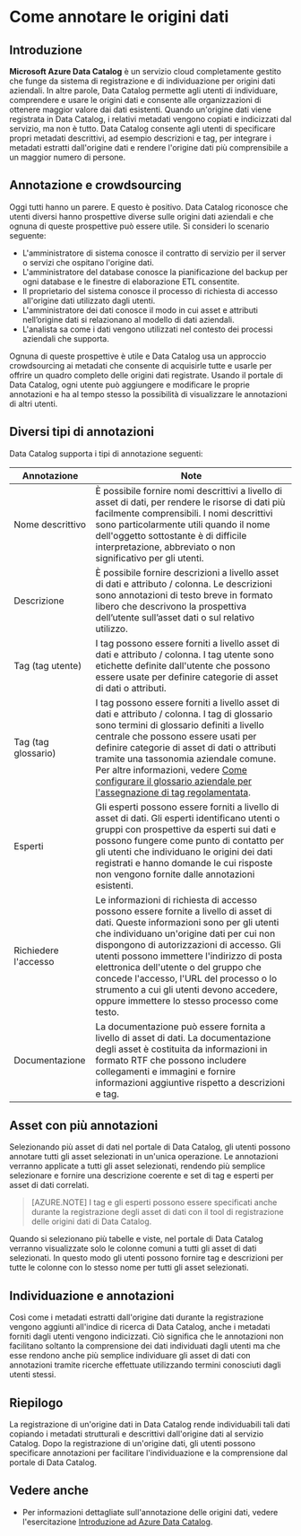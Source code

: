 <properties
   pageTitle="Come annotare le origini dati | Microsoft Azure"
   description="Articolo sulle procedure di annotazione di asset di dati nel catalogo di dati di Azure, compresi esperti, tag, descrizioni e nomi descrittivi."
   services="data-catalog"
   documentationCenter=""
   authors="steelanddata"
   manager="NA"
   editor=""
   tags=""/>  
<tags
   ms.service="data-catalog"
   ms.devlang="NA"
   ms.topic="article"
   ms.tgt_pltfrm="NA"
   ms.workload="data-catalog"
   ms.date="09/21/2016"
   ms.author="maroche"/>  


# Come annotare le origini dati

## Introduzione
**Microsoft Azure Data Catalog** è un servizio cloud completamente gestito che funge da sistema di registrazione e di individuazione per origini dati aziendali. In altre parole, Data Catalog permette agli utenti di individuare, comprendere e usare le origini dati e consente alle organizzazioni di ottenere maggior valore dai dati esistenti. Quando un'origine dati viene registrata in Data Catalog, i relativi metadati vengono copiati e indicizzati dal servizio, ma non è tutto. Data Catalog consente agli utenti di specificare propri metadati descrittivi, ad esempio descrizioni e tag, per integrare i metadati estratti dall'origine dati e rendere l'origine dati più comprensibile a un maggior numero di persone.

## Annotazione e crowdsourcing
Oggi tutti hanno un parere. E questo è positivo. Data Catalog riconosce che utenti diversi hanno prospettive diverse sulle origini dati aziendali e che ognuna di queste prospettive può essere utile. Si consideri lo scenario seguente:

* L'amministratore di sistema conosce il contratto di servizio per il server o servizi che ospitano l'origine dati.
* L'amministratore del database conosce la pianificazione del backup per ogni database e le finestre di elaborazione ETL consentite.
* Il proprietario del sistema conosce il processo di richiesta di accesso all'origine dati utilizzato dagli utenti.
* L'amministratore dei dati conosce il modo in cui asset e attributi nell’origine dati si relazionano al modello di dati aziendali.
* L'analista sa come i dati vengono utilizzati nel contesto dei processi aziendali che supporta.

Ognuna di queste prospettive è utile e Data Catalog usa un approccio crowdsourcing ai metadati che consente di acquisirle tutte e usarle per offrire un quadro completo delle origini dati registrate. Usando il portale di Data Catalog, ogni utente può aggiungere e modificare le proprie annotazioni e ha al tempo stesso la possibilità di visualizzare le annotazioni di altri utenti.

## Diversi tipi di annotazioni
Data Catalog supporta i tipi di annotazione seguenti:

| Annotazione | Note |
|----------------|-----------------------------------------------------------------------------------------------------------------------------------------------------------------------------------------------------------------------------------------------------------------------------------------------------------------------------------------------------------------|
| Nome descrittivo | È possibile fornire nomi descrittivi a livello di asset di dati, per rendere le risorse di dati più facilmente comprensibili. I nomi descrittivi sono particolarmente utili quando il nome dell'oggetto sottostante è di difficile interpretazione, abbreviato o non significativo per gli utenti. |
| Descrizione | È possibile fornire descrizioni a livello asset di dati e attributo / colonna. Le descrizioni sono annotazioni di testo breve in formato libero che descrivono la prospettiva dell’utente sull’asset dati o sul relativo utilizzo. |
| Tag (tag utente) | I tag possono essere forniti a livello asset di dati e attributo / colonna. I tag utente sono etichette definite dall'utente che possono essere usate per definire categorie di asset di dati o attributi. |
| Tag (tag glossario) | I tag possono essere forniti a livello asset di dati e attributo / colonna. I tag di glossario sono termini di glossario definiti a livello centrale che possono essere usati per definire categorie di asset di dati o attributi tramite una tassonomia aziendale comune. Per altre informazioni, vedere [Come configurare il glossario aziendale per l'assegnazione di tag regolamentata](data-catalog-how-to-business-glossary.md). |
| Esperti | Gli esperti possono essere forniti a livello di asset di dati. Gli esperti identificano utenti o gruppi con prospettive da esperti sui dati e possono fungere come punto di contatto per gli utenti che individuano le origini dei dati registrati e hanno domande le cui risposte non vengono fornite dalle annotazioni esistenti. |
| Richiedere l'accesso | Le informazioni di richiesta di accesso possono essere fornite a livello di asset di dati. Queste informazioni sono per gli utenti che individuano un'origine dati per cui non dispongono di autorizzazioni di accesso. Gli utenti possono immettere l'indirizzo di posta elettronica dell'utente o del gruppo che concede l'accesso, l'URL del processo o lo strumento a cui gli utenti devono accedere, oppure immettere lo stesso processo come testo. |
| Documentazione | La documentazione può essere fornita a livello di asset di dati. La documentazione degli asset è costituita da informazioni in formato RTF che possono includere collegamenti e immagini e fornire informazioni aggiuntive rispetto a descrizioni e tag. |


## Asset con più annotazioni
Selezionando più asset di dati nel portale di Data Catalog, gli utenti possono annotare tutti gli asset selezionati in un'unica operazione. Le annotazioni verranno applicate a tutti gli asset selezionati, rendendo più semplice selezionare e fornire una descrizione coerente e set di tag e esperti per asset di dati correlati.

> [AZURE.NOTE] I tag e gli esperti possono essere specificati anche durante la registrazione degli asset di dati con il tool di registrazione delle origini dati di Data Catalog.

Quando si selezionano più tabelle e viste, nel portale di Data Catalog verranno visualizzate solo le colonne comuni a tutti gli asset di dati selezionati. In questo modo gli utenti possono fornire tag e descrizioni per tutte le colonne con lo stesso nome per tutti gli asset selezionati.

## Individuazione e annotazioni
Così come i metadati estratti dall'origine dati durante la registrazione vengono aggiunti all'indice di ricerca di Data Catalog, anche i metadati forniti dagli utenti vengono indicizzati. Ciò significa che le annotazioni non facilitano soltanto la comprensione dei dati individuati dagli utenti ma che esse rendono anche più semplice individuare gli asset di dati con annotazioni tramite ricerche effettuate utilizzando termini conosciuti dagli utenti stessi.

## Riepilogo
La registrazione di un'origine dati in Data Catalog rende individuabili tali dati copiando i metadati strutturali e descrittivi dall'origine dati al servizio Catalog. Dopo la registrazione di un'origine dati, gli utenti possono specificare annotazioni per facilitare l'individuazione e la comprensione dal portale di Data Catalog.

## Vedere anche
- Per informazioni dettagliate sull'annotazione delle origini dati, vedere l'esercitazione [Introduzione ad Azure Data Catalog](data-catalog-get-started.md).

<!---HONumber=AcomDC_0921_2016-->